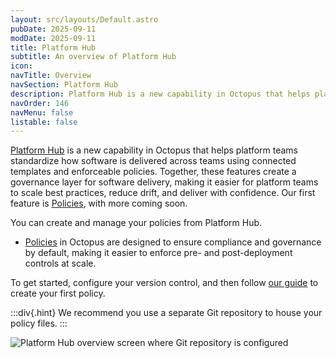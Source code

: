 ```yaml
---
layout: src/layouts/Default.astro
pubDate: 2025-09-11
modDate: 2025-09-11
title: Platform Hub
subtitle: An overview of Platform Hub
icon: 
navTitle: Overview
navSection: Platform Hub
description: Platform Hub is a new capability in Octopus that helps platform teams standardize how software is delivered across teams using connected templates and enforceable policies. Together, these features create a governance layer for software delivery, making it easier for platform teams to scale best practices, reduce drift, and deliver with confidence.
navOrder: 146
navMenu: false
listable: false
---
```


[Platform Hub](https://octopus.com/blog/introducing-platform-hub) is a new capability in Octopus that helps platform teams standardize how software is delivered across teams using connected templates and enforceable policies. Together, these features create a governance layer for software delivery, making it easier for platform teams to scale best practices, reduce drift, and deliver with confidence. Our first feature is [Policies](/docs/platform-hub/policies), with more coming soon.

You can create and manage your policies from Platform Hub.

- [Policies](/docs/platform-hub/policies) in Octopus are designed to ensure compliance and governance by default, making it easier to enforce pre- and post-deployment controls at scale.

To get started, configure your version control, and then follow [our guide](/docs/platform-hub/policies) to create your first policy.

:::div{.hint}
We recommend you use a separate Git repository to house your policy files.
:::


![Platform Hub overview screen where Git repository is configured](/docs/platform-hub/platform-hub-overview.png)
